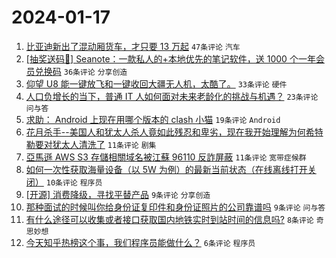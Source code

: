 # 2024-01-17

1. [比亚迪新出了混动厢货车，才只要 13 万起](https://www.v2ex.com/t/1009228) `47条评论` `汽车`
1. [[抽奖送码🎁] Seanote：一款私人的+本地优先的笔记软件，送 1000 个一年会员兑换码](https://www.v2ex.com/t/1009230) `36条评论` `分享创造`
1. [仰望 U8 能一键放飞和一键收回大疆无人机，太酷了。](https://www.v2ex.com/t/1009219) `33条评论` `硬件`
1. [人口负增长的当下，普通 IT 人如何面对未来老龄化的挑战与机遇？](https://www.v2ex.com/t/1009227) `23条评论` `问与答`
1. [求助： Android 上现在用哪个版本的 clash 小猫](https://www.v2ex.com/t/1009225) `19条评论` `Android`
1. [花月杀手--美国人和犹太人杀人竟如此残忍和卑劣，现在我开始理解为何希特勒要对犹太人清洗了](https://www.v2ex.com/t/1009244) `11条评论` `剧集`
1. [亞馬遜 AWS S3 存儲相關域名被江蘇 96110 反詐屏蔽](https://www.v2ex.com/t/1009223) `11条评论` `宽带症候群`
1. [如何一次性获取海量设备（以 5W 为例）的最新当前状态（在线离线打开关闭）](https://www.v2ex.com/t/1009238) `10条评论` `程序员`
1. [[开源] 消费降级，寻找平替产品](https://www.v2ex.com/t/1009235) `9条评论` `分享创造`
1. [那种面试的时候叫你给身份证复印件和身份证照片的公司靠谱吗](https://www.v2ex.com/t/1009224) `9条评论` `问与答`
1. [有什么途径可以收集或者接口获取国内地铁实时到站时间的信息吗?](https://www.v2ex.com/t/1009226) `8条评论` `奇思妙想`
1. [今天知乎热榜这个事，我们程序员能做什么？](https://www.v2ex.com/t/1009243) `6条评论` `程序员`

